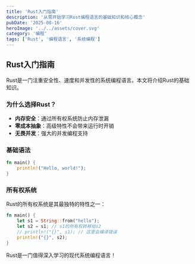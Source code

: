 ```yaml
---
title: 'Rust入门指南'
description: '从零开始学习Rust编程语言的基础知识和核心概念'
pubDate: '2025-08-16'
heroImage: '../../assets/cover.svg'
category: '编程'
tags: ['Rust', '编程语言', '系统编程']
---
```


## Rust入门指南

Rust是一门注重安全性、速度和并发性的系统编程语言。本文将介绍Rust的基础知识。

### 为什么选择Rust？

- **内存安全**：通过所有权系统防止内存泄漏
- **零成本抽象**：高级特性不会带来运行时开销  
- **无畏并发**：强大的并发编程支持

### 基础语法

```rust
fn main() {
    println!("Hello, world!");
}
```

### 所有权系统

Rust的所有权系统是其最独特的特性之一：

```rust
fn main() {
    let s1 = String::from("hello");
    let s2 = s1; // s1的所有权转移给s2
    // println!("{}", s1); // 这里会编译错误
    println!("{}", s2);
}
```

Rust是一门值得深入学习的现代系统编程语言！
